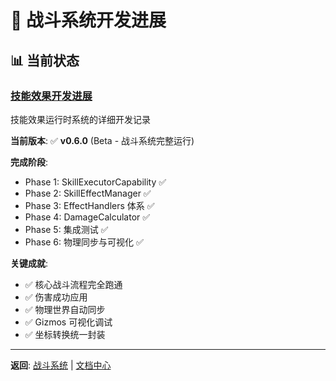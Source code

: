 # 🚀 战斗系统开发进展

## 📊 当前状态

### [技能效果开发进展](Skill-Effect-Progress%20技能效果开发进展.md)
技能效果运行时系统的详细开发记录

**当前版本**: ✅ **v0.6.0** (Beta - 战斗系统完整运行)

**完成阶段**:
- Phase 1: SkillExecutorCapability ✅
- Phase 2: SkillEffectManager ✅
- Phase 3: EffectHandlers 体系 ✅
- Phase 4: DamageCalculator ✅
- Phase 5: 集成测试 ✅
- Phase 6: 物理同步与可视化 ✅

**关键成就**:
- ✅ 核心战斗流程完全跑通
- ✅ 伤害成功应用
- ✅ 物理世界自动同步
- ✅ Gizmos 可视化调试
- ✅ 坐标转换统一封装

---

**返回**: [战斗系统](../README.md) | [文档中心](../../README.md)

